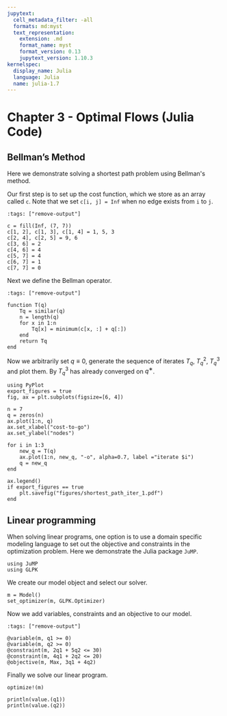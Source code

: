 ```yaml
---
jupytext:
  cell_metadata_filter: -all
  formats: md:myst
  text_representation:
    extension: .md
    format_name: myst
    format_version: 0.13
    jupytext_version: 1.10.3
kernelspec:
  display_name: Julia
  language: Julia
  name: julia-1.7
---
```


# Chapter 3 - Optimal Flows (Julia Code)

## Bellman’s Method

Here we demonstrate solving a shortest path problem using Bellman's method.

Our first step is to set up the cost function, which we store as an array
called `c`. Note that we set `c[i, j] = Inf` when no edge exists from `i` to
`j`.

```{code-cell}
:tags: ["remove-output"]

c = fill(Inf, (7, 7))
c[1, 2], c[1, 3], c[1, 4] = 1, 5, 3
c[2, 4], c[2, 5] = 9, 6
c[3, 6] = 2
c[4, 6] = 4
c[5, 7] = 4
c[6, 7] = 1
c[7, 7] = 0
```

Next we define the Bellman operator.

```{code-cell}
:tags: ["remove-output"]

function T(q)
    Tq = similar(q)
    n = length(q)
    for x in 1:n
        Tq[x] = minimum(c[x, :] + q[:])
    end
    return Tq
end
```

Now we arbitrarily set $q \equiv 0$, generate the sequence of iterates $T_q$,
$T^2_q$, $T^3_q$ and plot them. By $T^3_q$ has already converged on $q^∗$.

```{code-cell}
using PyPlot
export_figures = true
fig, ax = plt.subplots(figsize=[6, 4])

n = 7
q = zeros(n)
ax.plot(1:n, q)
ax.set_xlabel("cost-to-go")
ax.set_ylabel("nodes")

for i in 1:3
    new_q = T(q)
    ax.plot(1:n, new_q, "-o", alpha=0.7, label ="iterate $i")
    q = new_q
end

ax.legend()
if export_figures == true
    plt.savefig("figures/shortest_path_iter_1.pdf")
end
```

## Linear programming

When solving linear programs, one option is to use a domain specific modeling
language to set out the objective and constraints in the optimization problem.
Here we demonstrate the Julia package `JuMP`.

```{code-cell}
using JuMP
using GLPK
```

We create our model object and select our solver.

```{code-cell}
m = Model()
set_optimizer(m, GLPK.Optimizer)
```

Now we add variables, constraints and an objective to our model.

```{code-cell}
:tags: ["remove-output"]

@variable(m, q1 >= 0)
@variable(m, q2 >= 0)
@constraint(m, 2q1 + 5q2 <= 30)
@constraint(m, 4q1 + 2q2 <= 20)
@objective(m, Max, 3q1 + 4q2)
```

Finally we solve our linear program.

```{code-cell}
optimize!(m)

println(value.(q1)) 
println(value.(q2))
```
